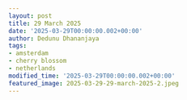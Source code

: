 ```yaml
---
layout: post
title: 29 March 2025
date: '2025-03-29T00:00:00.002+00:00'
author: Dedunu Dhananjaya
tags:
- amsterdam
- cherry blossom
- netherlands
modified_time: '2025-03-29T00:00:00.002+00:00'
featured_image: 2025-03-29-29-march-2025-2.jpeg
---
```

